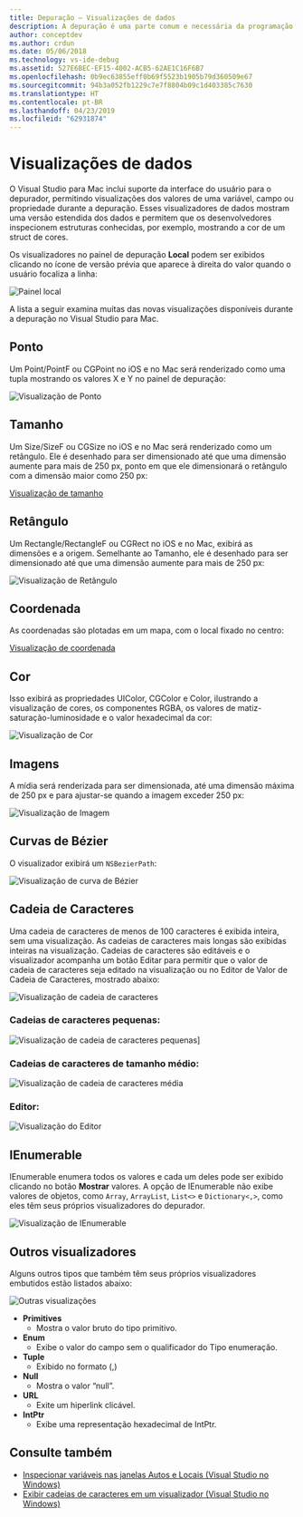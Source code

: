 ```yaml
---
title: Depuração – Visualizações de dados
description: A depuração é uma parte comum e necessária da programação. O Visual Studio para Mac contém um pacote inteiro de recursos para facilitar a depuração. Este artigo examina as diferentes visualizações de dados que podem ser exibidas ao inspecionar objetos no depurador.
author: conceptdev
ms.author: crdun
ms.date: 05/06/2018
ms.technology: vs-ide-debug
ms.assetid: 527E6BEC-EF15-4002-ACB5-62AE1C16F6B7
ms.openlocfilehash: 0b9ec63855eff0b69f5523b1905b79d360509e67
ms.sourcegitcommit: 94b3a052fb1229c7e7f8804b09c1d403385c7630
ms.translationtype: HT
ms.contentlocale: pt-BR
ms.lasthandoff: 04/23/2019
ms.locfileid: "62931874"
---
```

# <a name="data-visualizations"></a>Visualizações de dados

O Visual Studio para Mac inclui suporte da interface do usuário para o depurador, permitindo visualizações dos valores de uma variável, campo ou propriedade durante a depuração. Esses visualizadores de dados mostram uma versão estendida dos dados e permitem que os desenvolvedores inspecionem estruturas conhecidas, por exemplo, mostrando a cor de um struct de cores.

Os visualizadores no painel de depuração **Local** podem ser exibidos clicando no ícone de versão prévia que aparece à direita do valor quando o usuário focaliza a linha:

![Painel local](media/data-visualizations-image9.png)

A lista a seguir examina muitas das novas visualizações disponíveis durante a depuração no Visual Studio para Mac.

## <a name="point"></a>Ponto
Um Point/PointF ou CGPoint no iOS e no Mac será renderizado como uma tupla mostrando os valores X e Y no painel de depuração:

![Visualização de Ponto](media/data-visualizations-image10.png)

## <a name="size"></a>Tamanho
Um Size/SizeF ou CGSize no iOS e no Mac será renderizado como um retângulo. Ele é desenhado para ser dimensionado até que uma dimensão aumente para mais de 250 px, ponto em que ele dimensionará o retângulo com a dimensão maior como 250 px:

[Visualização de tamanho](media/data-visualizations-image11.png)

## <a name="rectangle"></a>Retângulo
Um Rectangle/RectangleF ou CGRect no iOS e no Mac, exibirá as dimensões e a origem. Semelhante ao Tamanho, ele é desenhado para ser dimensionado até que uma dimensão aumente para mais de 250 px:

![Visualização de Retângulo](media/data-visualizations-image12.png)

## <a name="coordinate"></a>Coordenada
As coordenadas são plotadas em um mapa, com o local fixado no centro:

[Visualização de coordenada](media/data-visualizations-image13.png)

## <a name="color"></a>Cor
Isso exibirá as propriedades UIColor, CGColor e Color, ilustrando a visualização de cores, os componentes RGBA, os valores de matiz-saturação-luminosidade e o valor hexadecimal da cor:

![Visualização de Cor](media/data-visualizations-image14.png)

## <a name="images"></a>Imagens

A mídia será renderizada para ser dimensionada, até uma dimensão máxima de 250 px e para ajustar-se quando a imagem exceder 250 px:

![Visualização de Imagem](media/data-visualizations-image15.png)

## <a name="bezier-curves"></a>Curvas de Bézier

O visualizador exibirá um `NSBezierPath`:

![Visualização de curva de Bézier](media/data-visualizations-image16.png)

## <a name="string"></a>Cadeia de Caracteres

Uma cadeia de caracteres de menos de 100 caracteres é exibida inteira, sem uma visualização. As cadeias de caracteres mais longas são exibidas inteiras na visualização. Cadeias de caracteres são editáveis e o visualizador acompanha um botão Editar para permitir que o valor de cadeia de caracteres seja editado na visualização ou no Editor de Valor de Cadeia de Caracteres, mostrado abaixo:

![Visualização de cadeia de caracteres](media/data-visualizations-image17.png)

### <a name="small-strings"></a>Cadeias de caracteres pequenas:
![Visualização de cadeia de caracteres pequenas](media/data-visualizations-image18.png)]

### <a name="medium-length-strings"></a>Cadeias de caracteres de tamanho médio:
![Visualização de cadeia de caracteres média](media/data-visualizations-image19.png)

### <a name="editor"></a>Editor:

![Visualização do Editor](media/data-visualizations-image21.png)

## <a name="ienumerable"></a>IEnumerable

IEnumerable enumera todos os valores e cada um deles pode ser exibido clicando no botão **Mostrar** valores. A opção de IEnumerable não exibe valores de objetos, como `Array`, `ArrayList`, `List<>` e `Dictionary<,>`, como eles têm seus próprios visualizadores do depurador.

![Visualização de IEnumerable](media/data-visualizations-image22.png)

## <a name="other-visualizers"></a>Outros visualizadores

Alguns outros tipos que também têm seus próprios visualizadores embutidos estão listados abaixo:

![Outras visualizações](media/data-visualizations-image23.png)

* **Primitives**
  * Mostra o valor bruto do tipo primitivo.
* **Enum**
  * Exibe o valor do campo sem o qualificador do Tipo enumeração.
* **Tuple**
  * Exibido no formato (,)
* **Null**
  * Mostra o valor “null”.
* **URL**
  * Exite um hiperlink clicável.
* **IntPtr**
  * Exibe uma representação hexadecimal de IntPtr.

## <a name="see-also"></a>Consulte também

- [Inspecionar variáveis nas janelas Autos e Locais (Visual Studio no Windows)](/visualstudio/debugger/autos-and-locals-windows)
- [Exibir cadeias de caracteres em um visualizador (Visual Studio no Windows)](/visualstudio/debugger/string-visualizer-dialog-box)